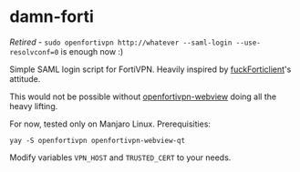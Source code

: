 # damn-forti

*Retired* - `sudo openfortivpn http://whatever --saml-login --use-resolvconf=0` is enough now :)

Simple SAML login script for FortiVPN. 
Heavily inspired by [fuckForticlient](https://github.com/nonamed01/fuckForticlient)'s attitude. 

This would not be possible without [openfortivpn-webview](https://github.com/gm-vm/openfortivpn-webview) doing all the heavy lifting.

For now, tested only on Manjaro Linux.
Prerequisities:

```
yay -S openfortivpn openfortivpn-webview-qt
```

Modify variables ```VPN_HOST``` and ```TRUSTED_CERT``` to your needs.
